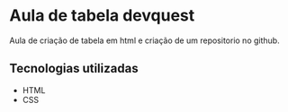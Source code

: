 # Aula de tabela devquest
Aula de criação de tabela em html e criação de um repositorio no github.

## Tecnologias utilizadas
- HTML
- CSS